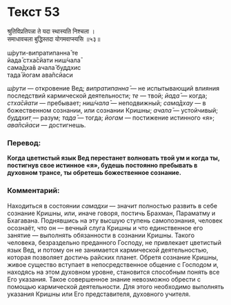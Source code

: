 # Текст 53

श्रुतिविप्रतिपन्ना ते यदा स्थास्यति निश्चला ।  
समाधावचला बुद्धिस्तदा योगमवाप्स्यसि ॥५३॥

ш́рути-випратипанна̄ те  
йада̄ стха̄сйати ниш́чала̄  
сама̄дха̄в ачала̄ буддхис  
тада̄ йогам ава̄псйаси

_ш́рути_ — откровение Вед; _випратипанна̄_ — не испытывающий влияния последствий кармической деятельности; _те_ — твой; _йада̄_ — когда; _стха̄сйати_ — пребывает; _ниш́чала̄_ — неподвижный; _сама̄дхау_ — в божественном сознании, или сознании Кришны; _ачала̄_ — устойчивый; _буддхит̣_ — разум; _тада̄_ — тогда; _йогам_ — постижение истинного «я»; _ава̄псйаси_ — достигнешь.

### Перевод:

**Когда цветистый язык Вед перестанет волновать твой ум и когда ты, постигнув свое истинное «я», будешь постоянно пребывать в духовном трансе, ты обретешь божественное сознание.**

### Комментарий:

Находиться в состоянии _самадхи_ — значит полностью развить в себе сознание Кришны, или, иначе говоря, постичь Брахман, Параматму и Бхагавана. Поднявшись на эту высшую ступень самопознания, человек осознаёт, что он — вечный слуга Кришны и что единственное его занятие — выполнять обязанности в сознании Кришны. Такого человека, безраздельно преданного Господу, не привлекает цветистый язык Вед, и потому он не занимается кармической деятельностью, которая позволяет достичь райских планет. Обретя сознание Кришны, живое существо вступает в непосредственное общение с Господом и, находясь на этом духовном уровне, становится способным понять все Его указания. Такое совершенное знание невозможно обрести с помощью кармической деятельности. Для этого необходимо выполнять указания Кришны или Его представителя, духовного учителя.
